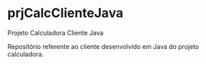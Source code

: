 # prjCalcClienteJava
Projeto Calculadora Cliente Java

Repositório referente ao cliente desenvolvido em Java do projeto calculadora.
